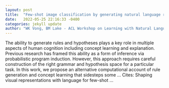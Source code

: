 ```yaml
---
layout: post
title:  "Few-shot image classification by generating natural language rules"
date:   2022-05-25 22:16:33 -0400
categories: jekyll update
author: "WK Vong, BM Lake - ACL Workshop on Learning with Natural Language …, 2022"
---
```

The ability to generate rules and hypotheses plays a key role in multiple aspects of human cognition including concept learning and explanation. Previous research has framed this ability as a form of inference via probabilistic program induction. However, this approach requires careful construction of the right grammar and hypothesis space for a particular task. In this work, we propose an alternative computational account of rule generation and concept learning that sidesteps some … Cites: ‪Shaping visual representations with language for few-shot …‬
